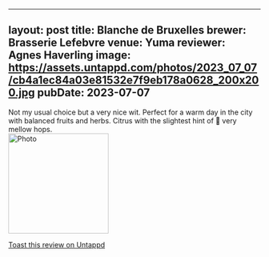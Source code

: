 
---
layout: post
title:  Blanche de Bruxelles
brewer: Brasserie Lefebvre
venue: Yuma
reviewer: Agnes Haverling
image: https://assets.untappd.com/photos/2023_07_07/cb4a1ec84a03e81532e7f9eb178a0628_200x200.jpg
pubDate: 2023-07-07
---

Not my usual choice but a very nice wit. Perfect for a warm day in the city with balanced fruits and herbs. Citrus with the slightest hint of 🍑 very mellow hops.
						  <br />
						  <img height="200" width="200" src="https://assets.untappd.com/photos/2023_07_07/cb4a1ec84a03e81532e7f9eb178a0628_200x200.jpg" alt="Photo">         
						
[Toast this review on Untappd](https://untappd.com/user/&#45;Spacebacon&#45;/checkin/1291586238)
